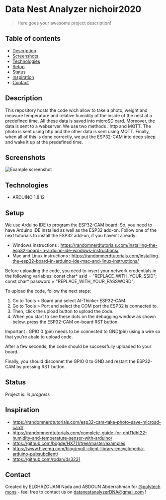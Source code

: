 # Data Nest Analyzer nichoir2020
> Here goes your awesome project description!

## Table of contents
* [Description](#Description)
* [Screenshots](#screenshots)
* [Technologies](#technologies)
* [Setup](#setup)
* [Status](#status)
* [Inspiration](#inspiration)
* [Contact](#contact)

## Description
This repository hosts the code wich allow to take a photo, weight and measure temperature and relative humidity of the inside of the nest at a predefined time. All these data is saved into microSD card. Moreover, the data is sent to a webserver. We use two methods : http and MQTT. The photo is sent using http and the other data is sent using MQTT. Finally, when all of this is done correctly, we put the ESP32-CAM into deep sleep and wake it up at the predefined time.
## Screenshots
![Example screenshot](./img/screenshot.png)

## Technologies
* ARDUINO 1.8.12

## Setup
We use Arduino IDE to program the ESP32-CAM board. So, you need to have Arduino IDE installed as well as the ESP32 add-on. 
Follow one of the next tutorials to install the ESP32 add-on, if you haven’t already:
 * Windows instructions : https://randomnerdtutorials.com/installing-the-esp32-board-in-arduino-ide-windows-instructions/
 * Mac and Linux instructions : https://randomnerdtutorials.com/installing-the-esp32-board-in-arduino-ide-mac-and-linux-instructions/

Before uploading the code, you need to insert your network credentials in the following variables:
const char* ssid = "REPLACE_WITH_YOUR_SSID";
const char* password = "REPLACE_WITH_YOUR_PASSWORD";

To upload the code, follow the next steps:
1) Go to Tools > Board and select AI-Thinker ESP32-CAM.
2) Go to Tools > Port and select the COM port the ESP32 is connected to.
3) Then, click the upload button to upload the code.
4) When you start to see these dots on the debugging window as shown below, press the ESP32-CAM on-board RST button.

Important : GPIO 0 (pin) needs to be connected to GND(pin) using a wire so that you’re abale to upload code.

After a few seconds, the code should be successfully uploaded to your board.

Finally, you should disconnet the GPIO 0 to GND and restart the ESP32-CAM by pressing RST button.





## Status
Project is: _in progress_

## Inspiration
* https://randomnerdtutorials.com/esp32-cam-take-photo-save-microsd-card/
* https://randomnerdtutorials.com/complete-guide-for-dht11dht22-humidity-and-temperature-sensor-with-arduino/
* https://github.com/bogde/HX711/tree/master/examples
* https://www.hivemq.com/blog/mqtt-client-library-encyclopedia-arduino-pubsubclient/
* https://github.com/rodan/ds3231


## Contact
Created by ELGHAZOUANI Nada and ABDOUN Abderrahman for [@polytech mons](https://web.umons.ac.be/fpms/fr/) - feel free to contact us on datanestanalyzerDNA@gmail.com !
